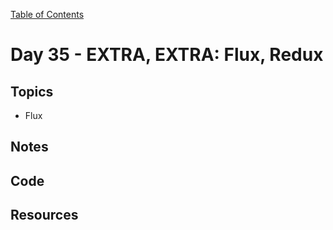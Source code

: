[Table of Contents](/README.md)

# Day 35 - EXTRA, EXTRA: Flux, Redux

## Topics
* Flux

## Notes
<!-- More detailed notes from class, including whiteboard photos etc -->

## Code
<!-- Make sure to update the XX in the folder name if you uncomment this block-->
<!-- [Code we wrote in class today](https://github.com/TIY-Austin-Front-End-Engineering/Curriculum/tree/feb2016/notes/day-35/code) -->

## Resources
